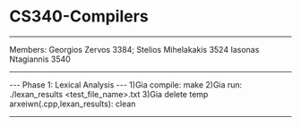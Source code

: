 # CS340-Compilers
---------------------------------
Members:
Georgios Zervos 3384;
Stelios Mihelakakis 3524
Iasonas Ntagiannis 3540

---------------------------------
--- Phase 1: Lexical Analysis ---
1)Gia compile: make 
2)Gia run: ./lexan_results <test_file_name>.txt
3)Gia delete temp arxeiwn(.cpp,lexan_results): clean

---------------------------------
